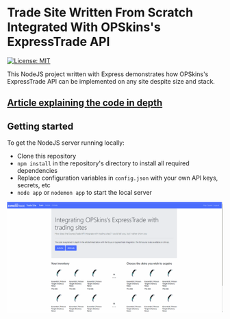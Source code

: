 # Trade Site Written From Scratch Integrated With OPSkins's ExpressTrade API
[![License: MIT](https://img.shields.io/badge/License-MIT-blue.svg)](https://opensource.org/licenses/MIT)

This NodeJS project written with Express demonstrates how OPSkins's ExpressTrade API can be implemented on any site despite size and stack.

## [Article explaining the code in depth](https://medium.com/@HundredElse/getting-started-with-opskinss-expresstrade-api-by-writing-a-trade-site-from-scratch-78b1dc2eab95)

## Getting started
To get the NodeJS server running locally:

- Clone this repository
- `npm install` in the repository's directory to install all required dependencies
- Replace configuration variables in `config.json` with your own API keys, secrets, etc
- `node app` or `nodemon app` to start the local server


![Selecting items then requesting a trade](media/2.gif)
